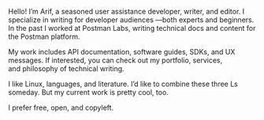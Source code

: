 Hello! I’m Arif, a seasoned user assistance developer, writer, and editor. I specialize in writing for developer audiences —both experts and beginners. In the past I worked at Postman Labs, writing technical docs and content for the Postman platform.

My work includes API documentation, software guides, SDKs, and UX messages. If interested, you can check out my portfolio, services, and philosophy of technical writing.

I like Linux, languages, and literature. I’d like to combine these three Ls someday. But my current work is pretty cool, too.

I prefer free, open, and copyleft.

